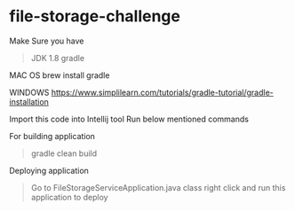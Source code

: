 # file-storage-challenge


Make Sure you have 

> JDK 1.8
> gradle


MAC OS
brew install gradle


WINDOWS 
https://www.simplilearn.com/tutorials/gradle-tutorial/gradle-installation


Import this code into Intellij tool
Run below mentioned commands

For building application 
> gradle clean build


Deploying application
> Go to FileStorageServiceApplication.java class right click and run this application to deploy
